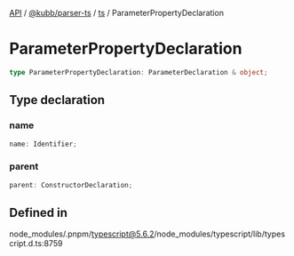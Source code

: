 [API](../../../../../packages.md) / [@kubb/parser-ts](../../../index.md) / [ts](../index.md) / ParameterPropertyDeclaration

# ParameterPropertyDeclaration

```ts
type ParameterPropertyDeclaration: ParameterDeclaration & object;
```

## Type declaration

### name

```ts
name: Identifier;
```

### parent

```ts
parent: ConstructorDeclaration;
```

## Defined in

node\_modules/.pnpm/typescript@5.6.2/node\_modules/typescript/lib/typescript.d.ts:8759
